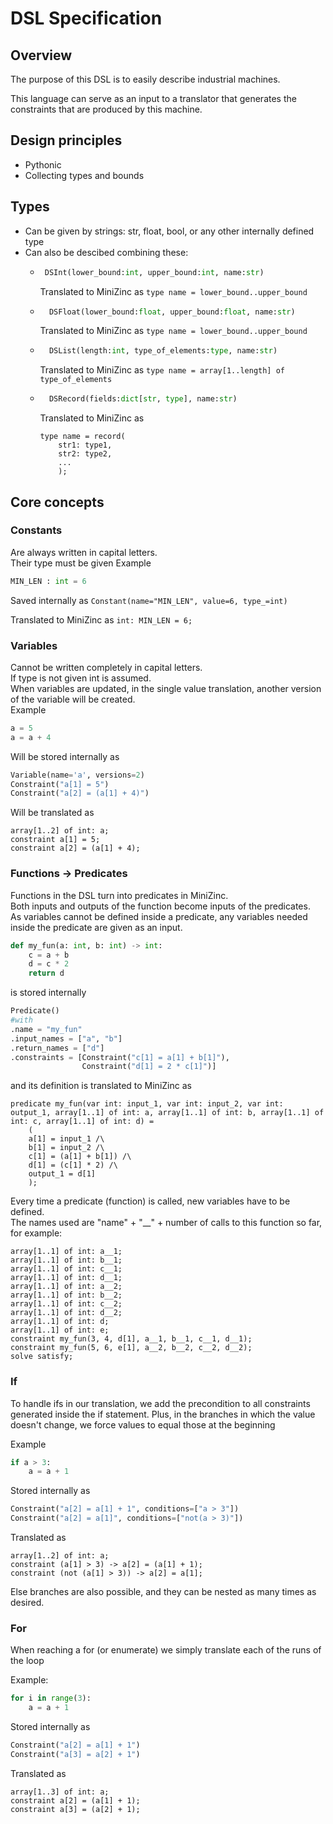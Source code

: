 # DSL Specification

## Overview
The purpose of this DSL is to easily describe industrial machines.

This language can serve as an input to a translator that generates the constraints that are produced by this machine.

## Design principles

- Pythonic
- Collecting types and bounds

## Types
- Can be given by strings: str, float, bool, or any other internally defined type
- Can also be descibed combining these:
    -  ```python
        DSInt(lower_bound:int, upper_bound:int, name:str)
        ```
        Translated to MiniZinc as `type name = lower_bound..upper_bound`
    - ```python
        DSFloat(lower_bound:float, upper_bound:float, name:str)
        ```
        Translated to MiniZinc as `type name = lower_bound..upper_bound`
    - ```python
        DSList(length:int, type_of_elements:type, name:str)
        ```
        Translated to MiniZinc as `type name = array[1..length] of type_of_elements`
    - ```python
        DSRecord(fields:dict[str, type], name:str)
        ```
        Translated to MiniZinc as
        ```minizinc
        type name = record(
            str1: type1,
            str2: type2,
            ...
            );
## Core concepts
### Constants
Are always written in capital letters.  
Their type must be given
Example
```python
MIN_LEN : int = 6
```

Saved internally as `Constant(name="MIN_LEN", value=6, type_=int)`

Translated to MiniZinc as `int: MIN_LEN = 6;`

### Variables
Cannot be written completely in capital letters.  
If type is not given int is assumed.  
When variables are updated, in the single value translation, another version of the variable will be created.  
Example
```python
a = 5
a = a + 4
```
Will be stored internally as
```python
Variable(name='a', versions=2)
Constraint("a[1] = 5")
Constraint("a[2] = (a[1] + 4)")
```

Will be translated as
```minizinc
array[1..2] of int: a;
constraint a[1] = 5;
constraint a[2] = (a[1] + 4);
```

### Functions -> Predicates
Functions in the DSL turn into predicates in MiniZinc.  
Both inputs and outputs of the function become inputs of the predicates.  
As variables cannot be defined inside a predicate, any variables needed inside the predicate are given as an input.

```python
def my_fun(a: int, b: int) -> int:
    c = a + b
    d = c * 2
    return d
```

is stored internally 
```python
Predicate()
#with
.name = "my_fun"
.input_names = ["a", "b"]
.return_names = ["d"]
.constraints = [Constraint("c[1] = a[1] + b[1]"),
                Constraint("d[1] = 2 * c[1]")]
```
and its definition is translated to MiniZinc as
```minizinc
predicate my_fun(var int: input_1, var int: input_2, var int: output_1, array[1..1] of int: a, array[1..1] of int: b, array[1..1] of int: c, array[1..1] of int: d) =
    (
    a[1] = input_1 /\
    b[1] = input_2 /\
    c[1] = (a[1] + b[1]) /\
    d[1] = (c[1] * 2) /\
    output_1 = d[1]
    );
```

Every time a predicate (function) is called, new variables have to be defined.  
The names used are "name" + "__" + number of calls to this function so far, for example:
```minizinc
array[1..1] of int: a__1;
array[1..1] of int: b__1;
array[1..1] of int: c__1;
array[1..1] of int: d__1;
array[1..1] of int: a__2;
array[1..1] of int: b__2;
array[1..1] of int: c__2;
array[1..1] of int: d__2;
array[1..1] of int: d;
array[1..1] of int: e;
constraint my_fun(3, 4, d[1], a__1, b__1, c__1, d__1);
constraint my_fun(5, 6, e[1], a__2, b__2, c__2, d__2);
solve satisfy;
```
### If
To handle ifs in our translation, we add the precondition to all constraints generated inside the if statement. Plus, in the branches in which the value doesn't change, we force values to equal those at the beginning

Example
```python
if a > 3:
    a = a + 1
```
Stored internally as

```python
Constraint("a[2] = a[1] + 1", conditions=["a > 3"])
Constraint("a[2] = a[1]", conditions=["not(a > 3)"])
```
Translated as
```
array[1..2] of int: a;
constraint (a[1] > 3) -> a[2] = (a[1] + 1);
constraint (not (a[1] > 3)) -> a[2] = a[1];
```

Else branches are also possible, and they can be nested as many times as desired.

### For
When reaching a for (or enumerate) we simply translate each of the runs of the loop

Example:
```python
for i in range(3):
    a = a + 1
```
Stored internally as

```python
Constraint("a[2] = a[1] + 1")
Constraint("a[3] = a[2] + 1")
```
Translated as
```
array[1..3] of int: a;
constraint a[2] = (a[1] + 1);
constraint a[3] = (a[2] + 1);
```
